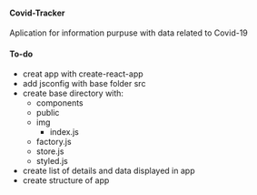 #### Covid-Tracker
Aplication for information purpuse with data related to Covid-19

#### To-do
* creat app with create-react-app
* add jsconfig with base folder src
* create base directory with:
  * components
  * public
  * img
    * index.js
  * factory.js
  * store.js
  * styled.js
* create list of details and data displayed in app
* create structure of app
